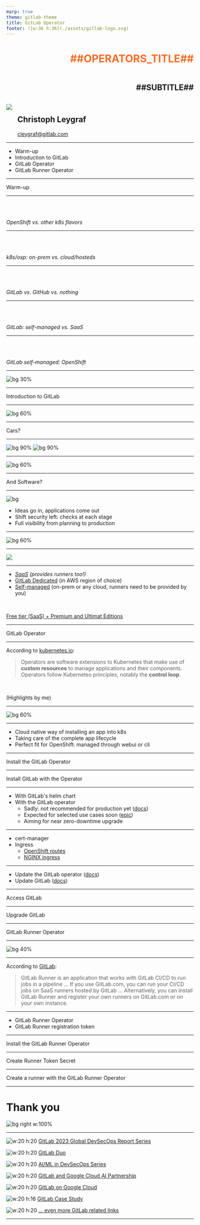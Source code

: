 ```yaml
---
marp: true
theme: gitlab-theme
title: GitLab Operator
footer: ![w:36 h:36](./assets/gitlab-logo.svg)
---
```


<div style="display:flex; flex-direction:column;">
    <h1 style="margin-top:1em;text-align:right;color:#fc6d27">
      ##OPERATORS_TITLE##
    </h1>
    <h2 style="margin-bottom:1.5em;text-align:right">
      ##SUBTITLE##
    </h2>
    <div style="display:flex; flex-direction:row;">
        <div style="display:flex; flex-direction:row">
            <div>
                <img class="avatar" src="./assets/avatar-chris.jpeg">
            </div>
            <div style="display:flex; flex-direction:column; justify-content:center; margin-left:1em">
                <h2>
                    Christoph Leygraf
                </h2>
                <a href= "mailto:cleygraf@gitlab.com">cleygraf@gitlab.com</a>
            </div>
        </div>
        <div style="display:flex; flex-direction:row; margin-left:2em">
        </div>
    </div>
</div>

---
<!-- header: "Agenda" -->

- Warm-up
- Introduction to GitLab
- GitLab Operator
- GitLab Runner Operator

<!-- footer: ![w:36 h:36](./assets/gitlab-logo.svg) -->
---
<!-- header:  "" -->

<div class="white-center"><p>Warm-up</p></div>

<!-- footer: ![w:36 h:36](./assets/gitlab-logo.svg) -->
---
<!-- header:  "Please vote:" -->

<br />
<br />

<div class="white-center-medium"><p><i>OpenShift vs. other k8s flavors</i></p></div>

<!-- footer: ![w:36 h:36](./assets/gitlab-logo.svg) -->
---
<!-- header:  "Please vote:" -->

<br />
<br />

<div class="white-center-medium"><p><i>k8s/osp: on-prem vs. cloud/hosteds</i></p></div>

<!-- footer: ![w:36 h:36](./assets/gitlab-logo.svg) -->
---
<!-- header:  "Please vote:" -->

<br />
<br />

<div class="white-center-medium"><p><i>GitLab vs. GitHub vs. nothing</i></p></div>

<!-- footer: ![w:36 h:36](./assets/gitlab-logo.svg) -->
---
<!-- header:  "Please vote:" -->

<br />
<br />

<div class="white-center-medium"><p><i>GitLab: self-managed vs. SaaS</i></p></div>

<!-- footer: ![w:36 h:36](./assets/gitlab-logo.svg) -->
---
<!-- header:  "Please vote:" -->

<br />
<br />

<div class="white-center-medium"><p><i>GitLab self-managed: OpenShift</i></p></div>

<!-- footer: ![w:36 h:36](./assets/gitlab-logo.svg) -->
---
<!-- header:  "Slides online" -->

![bg 30%](./assets/url-operator-prod.png)

<!-- footer: ##URL_OPERATOR_PROD## --->
---
<!-- header:  "" -->

<div class="white-center"><p>Introduction to GitLab</p></div>

<!-- footer: ![w:36 h:36](./assets/gitlab-logo.svg) -->
---
<!-- header: ""  --> 

![bg 60%](./assets/AI-powered_DevSecOps.png)

---

<div class="white-center"><p>Cars?</p></div>

---

![bg 90%](./assets/motorwagen_1886.jpg)
![bg 90%](./assets/c-class.jpg)

---

![bg 60%](./assets/mb_manufactoring_line.jpg)

---
<!-- header: "" -->

<div class="white-center"><p>And Software?</p></div>

<!-- footer: ![w:36 h:36](./assets/gitlab-logo.svg) -->
---
<!-- header: "GitLab's Software Factory Approach" -->
<style scoped>
section {
  display: flex;
  flex-direction: column;
  justify-content: start;
  text-align: left;
}
</style>

![bg](./assets/software-factory.svg)

- Ideas go in, applications come out
- Shift security left: checks at each stage
- Full visibility from planning to production

<!-- footer: ![w:36 h:36](./assets/gitlab-logo.svg) -->
---
<!-- header: ""  --> 

![bg 60%](./assets/gitlab-ai-workflow.png)

---
<!-- header:  "AI powered - in every stage & for everyone" -->

<img src="./assets/gitlab-ai-workflow.png" class="center">

---
<!-- header: "GitLab's hosting options" -->

- *[SaaS](https://gitlab.com) (provides runners too!)*
- [GitLab Dedicated](https://about.gitlab.com/dedicated/) (in AWS region of choice)
- [Self-managed](https://about.gitlab.com/install/) (on-prem or any cloud, runners need to be provided by you)

<br />

[Free tier (SaaS) + Premium and Ultimat Editions](src/talk-track.md)

<!-- footer: ![w:36 h:36](./assets/gitlab-logo.svg) -->
---
<!-- header:  "" -->

<div class="white-center"><p>GitLab Operator</p></div>

<!-- footer: ![w:36 h:36](./assets/gitlab-logo.svg) -->
---
<!-- header: "Why Operators?"  --> 

According to [kubernetes.io](https://kubernetes.io/docs/concepts/extend-kubernetes/operator/):

> Operators are software extensions to Kubernetes that make use of **custom resources** to manage applications and their components. Operators follow Kubernetes principles, notably the **control loop**.

<br />

(Highlights by me)

---
<!-- header: "Why Operators?"  --> 

![bg 60%](./assets/k8s-operator.png)

<!-- footer: Image from <a href="https://www.cncf.io/blog/2022/06/15/kubernetes-operators-what-are-they-some-examples/">CNCF</a> --->
---
<!-- header: "Why Operators?"  --> 

- Cloud native way of installing an app into k8s
- Taking care of the complete app lifecycle
- Perfect fit for OpenShift: managed through webui or cli

<!-- footer: ![w:36 h:36](./assets/gitlab-logo.svg) -->
---
<!-- header: "Demo time"  --> 

<div class="white-center-small"><p>Install the GitLab Operator</p></div>

<!-- footer: ![w:36 h:36](./assets/gitlab-logo.svg) -->
---
<!-- header: "Demo time"  --> 

<div class="white-center-small"><p>Install GitLab with the Operator</p></div>

<!-- footer: ![w:36 h:36](./assets/gitlab-logo.svg) -->
---
<!-- header: "How to install GitLab on k8s?"  --> 

- With GitLab's helm chart
- With the GitLab operator
  - Sadly: not recommended for production yet ([docs](https://docs.gitlab.com/operator/installation.html))
  - Expected for selected use cases soon ([epic](https://gitlab.com/groups/gitlab-org/-/epics/10968))
  - Aiming for near zero-downtime upgrade

<!-- footer: ![w:36 h:36](./assets/gitlab-logo.svg) -->
---
<!-- header: "Prerequisites"  --> 

- cert-manager
- Ingress
  - [OpenShift routes](https://docs.gitlab.com/operator/openshift_ingress.html#openshift-routes)
  - [NGINX ingress](https://docs.gitlab.com/operator/openshift_ingress.html#nginx-ingress-controller)
  
<!-- footer: ![w:36 h:36](./assets/gitlab-logo.svg) -->
---
<!-- header: "Updates"  --> 

- Update the GitLab operator ([docs](https://docs.gitlab.com/operator/operator_upgrades.html))
- Update GitLab ([docs](https://docs.gitlab.com/operator/gitlab_upgrades.html))
  
<!-- footer: ![w:36 h:36](./assets/gitlab-logo.svg) -->
---
<!-- header: "Demo time"  --> 

<div class="white-center-small"><p>Access GitLab</p></div>

<!-- footer: ![w:36 h:36](./assets/gitlab-logo.svg) -->
---
<!-- header: "Demo time"  --> 

<div class="white-center-small"><p>Upgrade GitLab</p></div>

<!-- footer: ![w:36 h:36](./assets/gitlab-logo.svg) -->
---
<!-- header:  "" -->

<div class="white-center"><p>GitLab Runner Operator</p></div>

<!-- footer: ![w:36 h:36](./assets/gitlab-logo.svg) -->
---
<!-- header: "Runners?"  --> 

![bg 40%](./assets/runner.png)

<!-- footer: ![w:36 h:36](./assets/gitlab-logo.svg) -->
---
<!-- header: "Runners?"  --> 

According to [GitLab](https://docs.gitlab.com/runner/):

> GitLab Runner is an application that works with GitLab CI/CD to run jobs in a pipeline ... If you use GitLab.com, you can run your CI/CD jobs on SaaS runners hosted by GitLab ... Alternatively, you can install GitLab Runner and register your own runners on GitLab.com or on your own instance.

<!-- footer: ![w:36 h:36](./assets/gitlab-logo.svg) -->
---
<!-- header: "Prerequisites"  --> 

- GitLab Runner Operator
- GitLab Runner registration token 
  
<!-- footer: ![w:36 h:36](./assets/gitlab-logo.svg) -->
---
<!-- header: "Demo time"  --> 

<div class="white-center-small"><p>Install the GitLab Runner Operator</p></div>

<!-- footer: ![w:36 h:36](./assets/gitlab-logo.svg) -->
---
<!-- header: "Demo time"  --> 

<div class="white-center-small"><p>Create Runner Token Secret</p></div>

<!-- footer: ![w:36 h:36](./assets/gitlab-logo.svg) -->
---
<!-- header: "Demo time"  --> 

<div class="white-center-small"><p>Create a runner with the GitLab Runner Operator</p></div>

<!-- footer: ![w:36 h:36](./assets/gitlab-logo.svg) -->
---
<!-- header:  "" -->

# Thank you

![bg right w:100%](./assets/thankyou.png)
<!-- footer: "" -->
---
<!-- header:  "Useful links?" -->

![w:20 h:20](./assets/gitlab-logo.svg) [GitLab 2023 Global DevSecOps Report Series](https://about.gitlab.com/developer-survey/)

![w:20 h:20](./assets/gitlab-logo.svg) [GitLab Duo](https://about.gitlab.com/gitlab-duo/)

![w:20 h:20](./assets/gitlab-logo.svg) [AI/ML in DevSecOps Series](https://about.gitlab.com/blog/2023/04/24/ai-ml-in-devsecops-series/)

![w:20 h:20](./assets/gitlab-logo.svg) [GitLab and Google Cloud AI Partnership](https://about.gitlab.com/press/releases/2023-05-02-gitLab-and-google-cloud-partner-to-expand-ai-assisted-capabilities.html)

![w:20 h:20](./assets/gitlab-logo.svg) [GitLab on Google Cloud](https://about.gitlab.com/partners/technology-partners/google-cloud-platform/)

![w:20 h:16](./assets/googlecloud.png) [GitLab Case Study](https://cloud.google.com/customers/gitlab)

![w:20 h:20](./assets/gitlab-logo.svg) [... even more GitLab related links](./links.html)

<!-- footer: ![w:36 h:36](./assets/gitlab-logo.svg) -->
---
